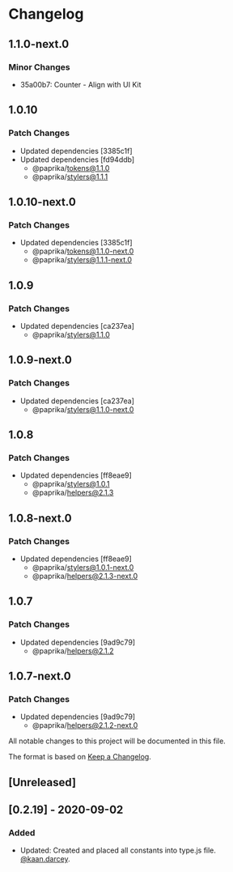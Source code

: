 # Changelog

## 1.1.0-next.0

### Minor Changes

- 35a00b7: Counter - Align with UI Kit

## 1.0.10

### Patch Changes

- Updated dependencies [3385c1f]
- Updated dependencies [fd94ddb]
  - @paprika/tokens@1.1.0
  - @paprika/stylers@1.1.1

## 1.0.10-next.0

### Patch Changes

- Updated dependencies [3385c1f]
  - @paprika/tokens@1.1.0-next.0
  - @paprika/stylers@1.1.1-next.0

## 1.0.9

### Patch Changes

- Updated dependencies [ca237ea]
  - @paprika/stylers@1.1.0

## 1.0.9-next.0

### Patch Changes

- Updated dependencies [ca237ea]
  - @paprika/stylers@1.1.0-next.0

## 1.0.8

### Patch Changes

- Updated dependencies [ff8eae9]
  - @paprika/stylers@1.0.1
  - @paprika/helpers@2.1.3

## 1.0.8-next.0

### Patch Changes

- Updated dependencies [ff8eae9]
  - @paprika/stylers@1.0.1-next.0
  - @paprika/helpers@2.1.3-next.0

## 1.0.7

### Patch Changes

- Updated dependencies [9ad9c79]
  - @paprika/helpers@2.1.2

## 1.0.7-next.0

### Patch Changes

- Updated dependencies [9ad9c79]
  - @paprika/helpers@2.1.2-next.0

All notable changes to this project will be documented in this file.

The format is based on [Keep a Changelog](https://keepachangelog.com/en/1.0.0/).

## [Unreleased]

## [0.2.19] - 2020-09-02

### Added

- Updated: Created and placed all constants into type.js file. [@kaan.darcey](https://github.com/KDarcey).
